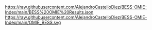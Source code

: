 https://raw.githubusercontent.com/AlejandroCastelloDiez/BESS-OMIE-Index/main/BESS%20OMIE%20Results.json
https://raw.githubusercontent.com/AlejandroCastelloDiez/BESS-OMIE-Index/main/OMIE_BESS.svg

